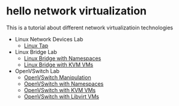 # hello network virtualization

This is a tutorial about different network virtualizatioin technologies

- Linux Network Devices Lab
  - [Linux Tap](lab_linux-device/tap/linux-tap.md)
- Linux Bridge Lab
  - [Linux Bridge with Namespaces](lab_linux-bridge/linux-bridge-namespace.md)
  - [Linux Bridge with KVM VMs](lab_linux-bridge/linux-bridge-kvm-vm.md)
- OpenVSwitch Lab
  - [OpenVSwitch Manipulation](lab_ovs/ovs-manipulation.md)
  - [OpenVSwitch with Namespaces](lab_ovs/ovs-namespace.md)
  - [OpenVSwitch with KVM VMs](lab_ovs/ovs-kvm-vm.md)
  - [OpenVSwitch with Libvirt VMs](lab_ovs/libvirt/ovs-libvirt-vm.md)
